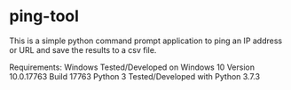 # ping-tool
This is a simple python command prompt application to ping an IP address or URL and save the results to a csv file.

Requirements:
Windows
    Tested/Developed on Windows 10 Version	10.0.17763 Build 17763
Python 3
    Tested/Developed with Python 3.7.3

